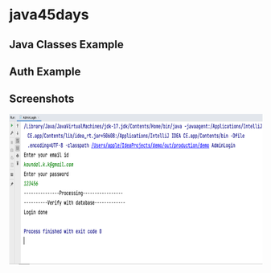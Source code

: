 # java45days





## Java Classes Example

## Auth Example
## Screenshots

<img src='https://github.com/codelabs-live/java45days/blob/master/screenshots/auth_class.png'  width=700, height=300/>
